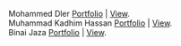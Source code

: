 Mohammed Dler [Portfolio](https://github.com/HamaDler/we-portfolio) | [View](https://we-portfolio.netlify.app/). </br>
Muhammad Kadhim Hassan [Portfolio](https://github.com/Muhammadkadhim/Personal_Portfolio)  | [View](https://muhammad-kadhim.netlify.app/).<br>
Binai Jaza [Portfolio](https://github.com/binaijaza/FirstProject) | [View](https://binayi-graphic.netlify.app/). <br>